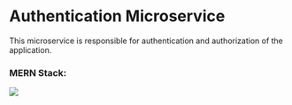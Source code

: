 # Authentication Microservice

This microservice is responsible for authentication and authorization of the application.

### MERN Stack:

<image src="public/mern.png">
